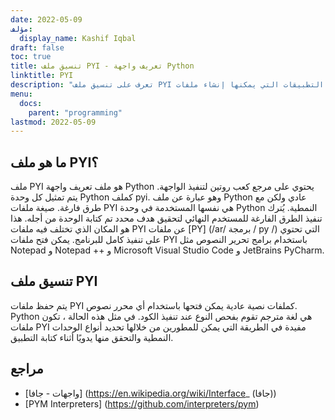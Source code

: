 ```yaml
---
date: 2022-05-09
مؤلف:
  display_name: Kashif Iqbal
draft: false
toc: true
title: تنسيق ملف PYI - تعريف واجهة Python
linktitle: PYI
description: "تعرف على تنسيق ملف PYI وواجهات برمجة التطبيقات التي يمكنها إنشاء ملفات PYI وفتحها."
menu:
  docs:
    parent: "programming"
lastmod: 2022-05-09
---
```


## ما هو ملف PYI؟

ملف PYI هو ملف تعريف واجهة Python يحتوي على مرجع كعب روتين لتنفيذ الواجهة. يتم تمثيل كل وحدة Python كملف pyi. وهو عبارة عن ملف Python عادي ولكن مع طرق فارغة. صيغة ملفات PYI هي نفسها المستخدمة في وحدة Python النمطية. يُترك تنفيذ الطرق الفارغة للمستخدم النهائي لتحقيق هدف محدد تم كتابة الوحدة من أجله. هذا هو المكان الذي تختلف فيه ملفات PYI عن ملفات [PY] (/ar/ برمجة / py /) التي تحتوي على تنفيذ كامل للبرنامج. يمكن فتح ملفات PYI باستخدام برامج تحرير النصوص مثل Notepad و Notepad ++ و Microsoft Visual Studio Code و JetBrains PyCharm.

## تنسيق ملف PYI

يتم حفظ ملفات PYI كملفات نصية عادية يمكن فتحها باستخدام أي محرر نصوص. Python هي لغة مترجم تقوم بفحص النوع عند تنفيذ الكود. في مثل هذه الحالة ، تكون ملفات PYI مفيدة في الطريقة التي يمكن للمطورين من خلالها تحديد أنواع الوحدات النمطية والتحقق منها يدويًا أثناء كتابة التطبيق.

## مراجع ##

* [واجهات - جافا] (https://en.wikipedia.org/wiki/Interface_ (جافا))
* [PYM Interpreters] (https://github.com/interpreters/pym)

